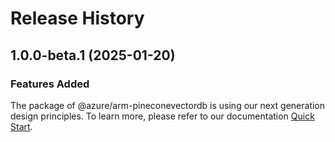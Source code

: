 # Release History
    
## 1.0.0-beta.1 (2025-01-20)

### Features Added

The package of @azure/arm-pineconevectordb is using our next generation design principles. To learn more, please refer to our documentation [Quick Start](https://aka.ms/azsdk/js/mgmt/quickstart).
